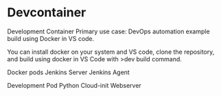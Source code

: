 # Devcontainer
Development Container
Primary use case: DevOps automation example build using Docker in VS code.

You can install docker on your system and VS code, clone the repository, and build using docker in VS Code with >dev build command.

Docker pods
  Jenkins Server
  Jenkins Agent

Development Pod
  Python
  Cloud-init Webserver





